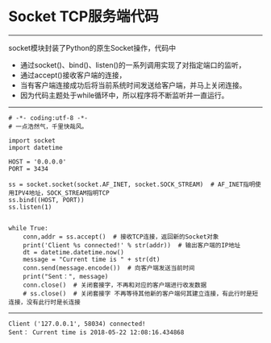# Socket TCP服务端代码
---
socket模块封装了Python的原生Socket操作，代码中
- 通过socket()、bind()、listen()的一系列调用实现了对指定端口的监听，
- 通过accept()接收客户端的连接，
- 当有客户端连接成功后将当前系统时间发送给客户端，并马上关闭连接。
- 因为代码主题处于while循环中，所以程序将不断监听并一直运行。
---
```
# -*- coding:utf-8 -*-
# 一点浩然气，千里快哉风。

import socket
import datetime

HOST = '0.0.0.0'
PORT = 3434

ss = socket.socket(socket.AF_INET, socket.SOCK_STREAM)  # AF_INET指明使用IPV4地址，SOCK_STREAM指明TCP
ss.bind((HOST, PORT))
ss.listen(1)


while True:
    conn,addr = ss.accept()  # 接收TCP连接，返回新的Socket对象
    print('Client %s connected!' % str(addr))  # 输出客户端的IP地址
    dt = datetime.datetime.now()
    message = "Current time is " + str(dt)
    conn.send(message.encode())  # 向客户端发送当前时间
    print("Sent：", message)
    conn.close()  # 关闭套接字，不再和对应的客户端进行收发数据
    # ss.close()  # 关闭套接字 不再等待其他新的客户端何其建立连接，有此行时是短连接，没有此行时是长连接
```
---


```
Client ('127.0.0.1', 58034) connected!
Sent： Current time is 2018-05-22 12:08:16.434868
```


